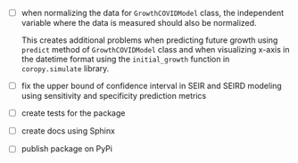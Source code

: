 * [ ] when normalizing the data for `GrowthCOVIDModel` class, the independent variable where the data is measured should also be normalized. 

  This creates additional problems when predicting future growth using `predict` method of `GrowthCOVIDModel` class and when visualizing x-axis in the datetime format using the `initial_growth` function in `coropy.simulate` library.

* [ ] fix the upper bound of confidence interval in SEIR and SEIRD modeling using sensitivity and specificity prediction metrics

* [ ] create tests for the package

* [ ] create docs using Sphinx

* [ ] publish package on PyPi